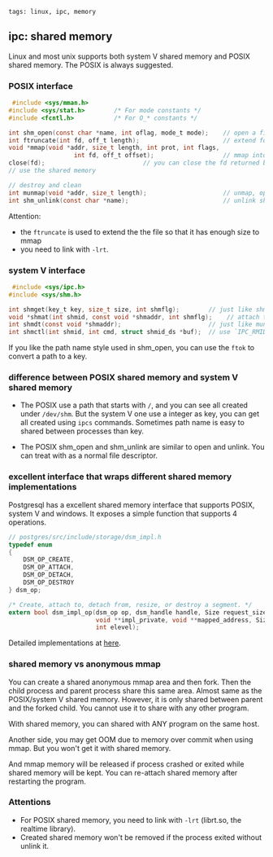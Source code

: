 ```metadata
tags: linux, ipc, memory
```

## ipc: shared memory
Linux and most unix supports both system V shared memory and POSIX shared memory.
The POSIX is always suggested.

### POSIX interface

```c
 #include <sys/mman.h>
#include <sys/stat.h>        /* For mode constants */
#include <fcntl.h>           /* For O_* constants */

int shm_open(const char *name, int oflag, mode_t mode);    // open a file descriptor via file path
int ftruncate(int fd, off_t length);                       // extend fd to requested size in mmap
void *mmap(void *addr, size_t length, int prot, int flags,
                  int fd, off_t offset);                   // mmap into process's virtual address space
close(fd);                           // you can close the fd returned by shm_open now
// use the shared memory

// destroy and clean
int munmap(void *addr, size_t length);                     // unmap, oppose to the mmap
int shm_unlink(const char *name);                          // unlink shared memory, oppose to the shm_open
```

Attention:

- the `ftruncate` is used to extend the the file so that it has enough size to mmap
- you need to link with `-lrt`.

### system V interface

```c
 #include <sys/ipc.h>
#include <sys/shm.h>

int shmget(key_t key, size_t size, int shmflg);        // just like shm_open, need a key not a name, and size is set here
void *shmat(int shmid, const void *shmaddr, int shmflg);    // attach to process's address space
int shmdt(const void *shmaddr);                        // just like munmap
int shmctl(int shmid, int cmd, struct shmid_ds *buf);  // use `IPC_RMID` as cmd to delete, like shm_unlink
```

If you like the path name style used in shm_open, you can use the `ftok` to convert
a path to a key.

### difference between POSIX shared memory and system V shared memory

- The POSIX use a path that starts with `/`, and you can see all created under `/dev/shm`.
  But the system V one use a integer as key, you can get all created using `ipcs` commands.
  Sometimes path name is easy to shared between processes than key.

- The POSIX shm_open and shm_unlink are similar to open and unlink. You can treat with as
  a normal file descriptor.


### excellent interface that wraps different shared memory implementations
Postgresql has a excellent shared memory interface that supports POSIX, system V and windows.
It exposes a simple function that supports 4 operations.

```c
// postgres/src/include/storage/dsm_impl.h
typedef enum
{
	DSM_OP_CREATE,
	DSM_OP_ATTACH,
	DSM_OP_DETACH,
	DSM_OP_DESTROY
} dsm_op;

/* Create, attach to, detach from, resize, or destroy a segment. */
extern bool dsm_impl_op(dsm_op op, dsm_handle handle, Size request_size,
						void **impl_private, void **mapped_address, Size *mapped_size,
						int elevel);
```

Detailed implementations at [here](https://github.com/postgres/postgres/blob/master/src/backend/storage/ipc/dsm_impl.c).

### shared memory vs anonymous mmap
You can create a shared anonymous mmap area and then fork. Then the child process and
 parent process share this same area. Almost same as the POSIX/system V shared memory.
However, it is only shared between parent and the forked child. You cannot use it to
 share with any other program.

With shared memory, you can shared with ANY program on the same host.

Another side, you may get OOM due to memory over commit when using mmap. But you won't
 get it with shared memory.

And mmap memory will be released if process crashed or exited while shared memory will
 be kept. You can re-attach shared memory after restarting the program.

### Attentions
- For POSIX shared memory, you need to link with `-lrt` (librt.so, the realtime library).
- Created shared memory won't be removed if the process exited without unlink it.
